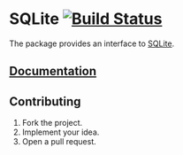 # SQLite [![Build Status][status-img]][status-url]

The package provides an interface to [SQLite][1].

## [Documentation][doc]

## Contributing

1. Fork the project.
2. Implement your idea.
3. Open a pull request.

[1]: https://www.sqlite.org

[status-img]: https://travis-ci.org/stainless-steel/sqlite.svg?branch=master
[status-url]: https://travis-ci.org/stainless-steel/sqlite
[doc]: https://stainless-steel.github.io/sqlite
